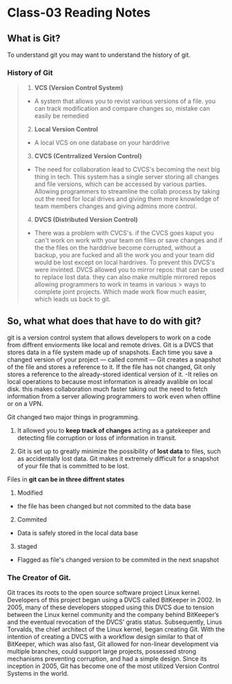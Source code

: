 # Class-03 Reading Notes

## What is Git?

To understand git you may want to understand the history of git. 
 
 ### History of Git
> 1. **VCS (Version Control System)** 
> - A system that allows you to revist various versions of a file. you can track modification and compare changes so, mistake can easily be remedied 
> 
> 2. **Local Version Control**
> - A local VCS on one database on your harddrive 
>
> 3. **CVCS (Centrralized Version Control)**
> - The need for collaboration lead to CVCS's becoming the next big thing in tech. This system has a single server storing all changes and file versions,
> which can be accessed by various parties. Allowing programmers to streamline the collab process by taking out the need for local drives and giving them more knowledge 
> of team members changes and giving admins more control.
>
> 4. **DVCS (Distributed Version Control)**
> - There was a problem with CVCS's. if the CVCS goes kaput you can't work on work with your team on files or save changes and if the the files on the harddrive become
> corrupted, without a backup, you are fucked and all the work you and your team did would be lost except on local hardrives. To prevent this DVCS's were invinted. 
> DVCS allowed you to mirror repos: that can be used to replace lost data. they can also make multiple mirrored repos allowing programmers to work in teams in various  > ways to complete joint projects. Which made work flow much easier, which leads us back to git.

## So, what what does that have to do with git?
 git is a version control system that allows developers to work on a code from diffrent enviorments like local and remote drives. Git is a DVCS that stores data in a 
 file system made up of snapshots. Each time you save a changed version of your project — called commit — Git creates a snapshot of the file and stores a reference to 
 it. If the file has not changed, Git only stores a reference to the already-stored identical version of it.
    -It relies on local operations to because most information is already avalible on local disk. this makes collaboration much faster taking out the need to fetch 
    information from a server allowing programmers to work even when offline or on a VPN.
 
 Git changed two major things in programming.
 1. It allowed you to **keep track of changes** acting as a gatekeeper and detecting file corruption or loss of information in transit.
 
 2. Git is set up to greatly minimize the possibility of **lost data** to files, such as accidentally lost data. Git makes it extremely difficult for a snapshot of 
 your file that is committed to be lost.

Files in **git can be in three diffrent states**

 1. Modified
   - the file has been changed but not commited to the data base
 2. Commited
   - Data is safely stored in the local data base 
 3. staged 
   - Flagged as file's changed version to be commited in the next snapshot 

### The Creator of Git.

Git traces its roots to the open source software project Linux kernel. Developers of this project began using a DVCS 
called BitKeeper in 2002. In 2005, many of these developers stopped using this DVCS due to tension between the Linux 
kernel community and the company behind BitKeeper’s and the eventual revocation of the DVCS’ gratis status. 
Subsequently, Linus Torvalds, the chief architect of the Linux kernel, began creating Git. With the intention of 
creating a DVCS with a workflow design similar to that of BitKeeper, which was also fast, Git allowed for non-linear 
development via multiple branches, could support large projects, possessed strong mechanisms preventing corruption, 
and had a simple design. Since its inception in 2005, Git has become one of the most utilized Version Control 
Systems in the world.
